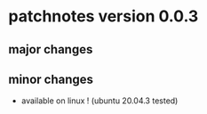 # patchnotes version 0.0.3

## major changes

## minor changes

- available on linux ! (ubuntu 20.04.3 tested)